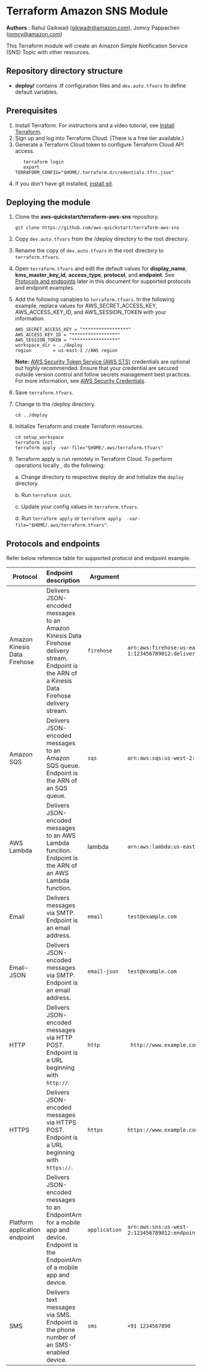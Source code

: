 # Terraform Amazon SNS Module
**Authors** : Rahul Gaikwad (gikwadr@amazon.com), Jomcy Pappachen (jomcy@amazon.com)

This Terraform module will create an Amazon Simple Notification Service (SNS) Topic with other resources. 

## Repository directory structure 
* **deploy/** contains .tf configuration files and `dev.auto.tfvars` to define default variables.

## Prerequisites 
1. Install Terraform. For instructions and a video tutorial, see [Install Terraform](https://learn.hashicorp.com/tutorials/terraform/install-cli). 
2. Sign up and log into Terraform Cloud. (There is a free tier available.)
3. Generate a Terraform Cloud token to configure Terraform Cloud API access.
   ```
      terraform login
      export TERRAFORM_CONFIG="$HOME/.terraform.d/credentials.tfrc.json"
   ```
4. If you don't have git installed, [install git](https://git-scm.com/book/en/v2/Getting-Started-Installing-Git). 

## Deploying the module
   
  1. Clone the **aws-quickstart/terraform-aws-sns** repository.
      ```
      git clone https://github.com/aws-quickstart/terraform-aws-sns
      ```
  2. Copy `dev.auto.tfvars` from the /deploy directory to the root directory.
  3. Rename the copy of `dev.auto.tfvars` in the root directory to `terraform.tfvars`.
  4. Open `terraform.tfvars` and edit the default values for **display_name**, **kms_master_key_id**, **access_type**, **protocol**, and **endpoint**. See [Protocols and endpoints](#table) later in this document for supported protocols and endpoint examples.
  5. Add the following variables to `terraform.tfvars`. In the following example, replace values for AWS_SECRET_ACCESS_KEY, AWS_ACCESS_KEY_ID, and  AWS_SESSION_TOKEN with your information.
       ```  
      AWS_SECRET_ACCESS_KEY = "*****************"
      AWS_ACCESS_KEY_ID = "*****************"
      AWS_SESSION_TOKEN = "*****************"
      workspace_dir = ../deploy
      region        = us-east-1 //AWS region
      ```    
      **Note:** [AWS Security Token Service (AWS STS)](https://docs.aws.amazon.com/general/latest/gr/sts.html) credentials are optional but highly recommended. Ensure that your credential are secured outside version control and follow secrets management best practices. For more information, see [AWS Security Credentials](https://docs.aws.amazon.com/general/latest/gr/aws-security-credentials.html).
  
  5. Save `terraform.tfvars`.
  4. Change to the /deploy directory.
     ```
     cd ../deploy
     ```
  6. Initialize Terraform and create Terraform resources.
      ```
     cd setup_workspace
     terraform init
     terraform apply -var-file="$HOME/.aws/terraform.tfvars"
      ```
  6. Terraform apply is run remotely in Terraform Cloud. To perform operations locally , do the following: 
   
       a. Change directory to respective deploy dir and Initialize the `deploy` directory.
       
       b. Run `terraform init`.  
       
       c. Update your config values in `terraform.tfvars`.
       
       d. Run `terraform apply` or `terraform apply  -var-file="$HOME/.aws/terraform.tfvars"`.


## Protocols and endpoints <a name='table'>

Refer below reference table for supported protocol and endpoint example.

| Protocol         |               Endpoint description                         | Argument      | Endpoint example |
| ---| :--- | --- | ---
| Amazon Kinesis Data Firehose | Delivers JSON-encoded messages to an Amazon Kinesis Data Firehose delivery stream. Endpoint is the ARN of a Kinesis Data Firehose delivery stream. | ```firehose```  |   ```arn:aws:firehose:us-east-1:123456789012:deliverystream/ticketUploadStream```  |
| Amazon SQS  | Delivers JSON-encoded messages to an Amazon SQS queue. Endpoint is the ARN of an SQS queue. | ```sqs``` |```arn:aws:sqs:us-west-2:123456789012:terraform-queue-too```  |   
| AWS Lambda  | Delivers JSON-encoded messages to an AWS Lambda function. Endpoint is the ARN of an AWS Lambda function.| lambda |  ```arn:aws:lambda:us-east-1:123456789012:function:sample-lambda```  |
| Email |  Delivers messages via SMTP. Endpoint is an email address. | ```email``` | ```test@example.com```|
| Email-JSON | Delivers JSON-encoded messages via SMTP. Endpoint is an email address.  |```email-json``` |   ```test@example.com```  |
| HTTP  | Delivers JSON-encoded messages via HTTP POST. Endpoint is a URL beginning with `http://`. | ```http``` | ``` http://www.example.com```  |
| HTTPS | Delivers JSON-encoded messages via HTTPS POST. Endpoint is a URL beginning with `https://`. | ```https``` |  ```https://www.example.com ```|
| Platform application endpoint | Delivers JSON-encoded messages to an EndpointArn for a mobile app and device. Endpoint is the EndpointArn of a mobile app and device. | ```application``` | ```arn:aws:sns:us-west-2:123456789012:endpoint/ADM/MyApplication/abcd1efg2hi4jk6lmnopqr```|
| SMS | Delivers text messages via SMS. Endpoint is the phone number of an SMS-enabled device. | ```sms``` |  ```+91 1234567890```|

             
  
